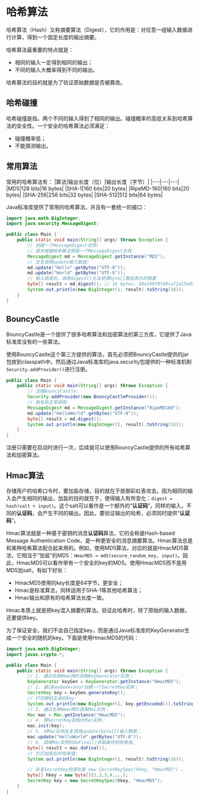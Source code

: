 # 哈希算法
哈希算法（Hash）又称摘要算法（Digest），它的作用是：对任意一组输入数据进行计算，得到一个固定长度的输出摘要。

哈希算法最重要的特点就是：
* 相同的输入一定得到相同的输出；
* 不同的输入大概率得到不同的输出。

哈希算法的目的就是为了验证原始数据是否被篡改。



## 哈希碰撞
哈希碰撞是指，两个不同的输入得到了相同的输出。碰撞概率的高低关系到哈希算法的安全性。一个安全的哈希算法必须满足：
* 碰撞概率低；
* 不能猜测输出。



## 常用算法
常用的哈希算法有：
|算法|输出长度（位）|输出长度（字节）|
|---|---|---|
|MD5|128 bits|16 bytes|
|SHA-1|160 bits|20 bytes|
|RipeMD-160|160 bits|20 bytes|
|SHA-256|256 bits|32 bytes|
|SHA-512|512 bits|64 bytes|

Java标准库提供了常用的哈希算法，并且有一套统一的接口：
```Java
import java.math.BigInteger;
import java.security.MessageDigest;

public class Main {
    public static void main(String[] args) throws Exception {
        // 创建一个MessageDigest实例:
        // 首先根据哈希算法获取一个MessageDigest实例
        MessageDigest md = MessageDigest.getInstance("MD5");
        // 反复调用update输入数据:
        md.update("Hello".getBytes("UTF-8"));
        md.update("World".getBytes("UTF-8"));
        // 输入结束后，调用digest()方法获得byte[]数组表示的摘要
        byte[] result = md.digest(); // 16 bytes: 68e109f0f40ca72a15e05cc22786f8e6
        System.out.println(new BigInteger(1, result).toString(16));
    }
}
```



## BouncyCastle
BouncyCastle是一个提供了很多哈希算法和加密算法的第三方库，它提供了Java标准库没有的一些算法。

使用BouncyCastle这个第三方提供的算法，首先必须把BouncyCastle提供的jar包放到classpath中，然后通过Java标准库的java.security包提供的一种标准机制`Security.addProvider()`进行注册。

```Java
public class Main {
    public static void main(String[] args) throws Exception {
        // 注册BouncyCastle:
        Security.addProvider(new BouncyCastleProvider());
        // 按名称正常调用:
        MessageDigest md = MessageDigest.getInstance("RipeMD160");
        md.update("HelloWorld".getBytes("UTF-8"));
        byte[] result = md.digest();
        System.out.println(new BigInteger(1, result).toString(16));
    }
}
```
注册只需要在启动时进行一次，后续就可以使用BouncyCastle提供的所有哈希算法和加密算法。



## Hmac算法
存储用户的哈希口令时，要加盐存储，目的就在于抵御彩虹表攻击。因为相同的输入会产生相同的输出，加盐的目的就在于，使得输入有所变化：`digest = hash(salt + input)`。这个salt可以看作是一个额外的“**认证码**”，同样的输入，不同的**认证码**，会产生不同的输出。因此，要验证输出的哈希，必须同时提供“**认证码**”。

Hmac算法就是一种基于密钥的消息**认证码**算法，它的全称是Hash-based Message Authentication Code，是一种更安全的消息摘要算法。Hmac算法总是和某种哈希算法配合起来用的。例如，使用MD5算法，对应的就是HmacMD5算法，它相当于“加盐”的MD5：`HmacMD5 ≈ md5(secure_random_key, input)`。因此，HmacMD5可以看作带有一个安全的key的MD5。使用HmacMD5而不是用MD5加salt，有如下好处：
* HmacMD5使用的key长度是64字节，更安全；
* Hmac是标准算法，同样适用于SHA-1等其他哈希算法；
* Hmac输出和原有的哈希算法长度一致。

Hmac本质上就是把key混入摘要的算法。验证此哈希时，除了原始的输入数据，还要提供key。

为了保证安全，我们不会自己指定key，而是通过Java标准库的KeyGenerator生成一个安全的随机的key。下面是使用HmacMD5的代码：
```Java
import java.math.BigInteger;
import javax.crypto.*;

public class Main {
    public static void main(String[] args) throws Exception {
        // 1. 通过名称HmacMD5获取KeyGenerator实例；
        KeyGenerator keyGen = KeyGenerator.getInstance("HmacMD5");
        // 2. 通过KeyGenerator创建一个SecretKey实例；
        SecretKey key = keyGen.generateKey();
        // 打印随机生成的key:
        System.out.println(new BigInteger(1, key.getEncoded()).toString(16));
        // 3. 通过名称HmacMD5获取Mac实例；
        Mac mac = Mac.getInstance("HmacMD5");
        // 4. 用SecretKey初始化Mac实例；
        mac.init(key);
        // 5. 对Mac实例反复调用update(byte[])输入数据；
        mac.update("HelloWorld".getBytes("UTF-8"));
        // 6. 调用Mac实例的doFinal()获取最终的哈希值。
        byte[] result = mac.doFinal();
        // 打印加密后的哈希值:
        System.out.println(new BigInteger(1, result).toString(16));

        // 恢复SecretKey的语句是 new SecretKeySpec(hkey, "HmacMD5") 。
        byte[] hkey = new byte[]{1,2,3,4,...};
        SecretKey key = new SecretKeySpec(hkey, "HmacMD5");
    }
}
```
